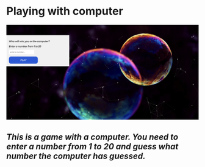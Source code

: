 # Playing with computer
![image](https://github.com/marina-gu/pc-game/blob/main/pc_game%20.png)

## _This is a game with a computer. You need to enter a number from 1 to 20 and guess what number the computer has guessed._


